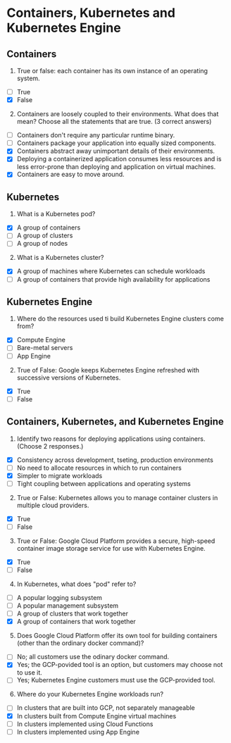# Containers, Kubernetes and Kubernetes Engine

## Containers

1. True or false: each container has its own instance of an operating system.

- [ ] True
- [X] False

2. Containers are loosely coupled to their environments. What does that mean? Choose all the statements that are true. (3 correct answers)

- [ ] Containers don't require any particular runtime binary.
- [ ] Containers package your application into equally sized components.
- [X] Containers abstract away unimportant details of their environments.
- [X] Deploying a containerized application consumes less resources and is less error-prone than deploying and application on virtual machines.
- [X] Containers are easy to move around.

## Kubernetes

1. What is a Kubernetes pod?

- [X] A group of containers
- [ ] A group of clusters
- [ ] A group of nodes

2. What is a Kubernetes cluster?

- [X] A group of machines where Kubernetes can schedule workloads
- [ ] A group of containers that provide high availability for applications

## Kubernetes Engine

1. Where do the resources used ti build Kubernetes Engine clusters come from?

- [X] Compute Engine
- [ ] Bare-metal servers
- [ ] App Engine

2. True of False: Google keeps Kubernetes Engine refreshed with successive versions of Kubernetes.

- [X] True
- [ ] False

## Containers, Kubernetes, and Kubernetes Engine

1. Identify two reasons for deploying applications using containers. (Choose 2 responses.)

- [X] Consistency across development, tseting, production environments
- [ ] No need to allocate resources in which to run containers
- [X] Simpler to migrate workloads
- [ ] Tight coupling between applications and operating systems

2. True or False: Kubernetes allows you to manage container clusters in multiple cloud providers.

- [X] True
- [ ] False

3. True or False: Google Cloud Platform provides a secure, high-speed container image storage service for use with Kubernetes Engine.

- [X] True
- [ ] False

4. In Kubernetes, what does "pod" refer to?

- [ ] A popular logging subsystem
- [ ] A popular management subsystem
- [ ] A group of clusters that work together
- [X] A group of containers that work together

5. Does Google Cloud Platform offer its own tool for building containers (other than the ordinary docker command)?

- [ ] No; all customers use the odinary docker command.
- [X] Yes; the GCP-povided tool is an option, but customers may choose not to use it.
- [ ] Yes; Kubernetes Engine customers must use the GCP-provided tool.

6. Where do your Kubernetes Engine workloads run?

- [ ] In clusters that are built into GCP, not separately manageable
- [X] In clusters built from Compute Engine virtual machines
- [ ] In clusters implemented using Cloud Functions
- [ ] In clusters implemented using App Engine
